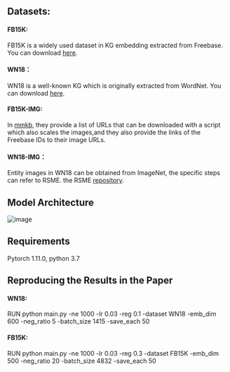 ## Datasets:
#### FB15K:  
FB15K is a widely used dataset in KG embedding extracted from Freebase. You can download [here](https://github.com/DeepGraphLearning/KnowledgeGraphEmbedding/tree/master/data/FB15k).  
#### WN18：  
WN18 is a well-known KG which is originally extracted from WordNet. You can download [here](https://github.com/DeepGraphLearning/KnowledgeGraphEmbedding/tree/master/data/wn18).  
#### FB15K-IMG:  
In [mmkb](https://github.com/mniepert/mmkb), they provide a list of URLs that can be downloaded with a script which also scales the images,and they also provide the links of the Freebase IDs to their image URLs.  
#### WN18-IMG：  
Entity images in WN18 can be obtained from ImageNet, the specific steps can refer to RSME. the RSME [repository](https://github.com/wangmengsd/RSME).  
## Model Architecture
![image](https://github.com/HiddenDragon33/M2KGRL/blob/main/model.png)
## Requirements  
Pytorch 1.11.0, python 3.7  
##  Reproducing the Results in the Paper  
#### WN18:  
RUN python main.py -ne 1000 -lr 0.03 -reg 0.1 -dataset WN18 -emb_dim 600 -neg_ratio 5 -batch_size 1415 -save_each 50  
#### FB15K:  
RUN python main.py -ne 1000 -lr 0.03 -reg 0.3 -dataset FB15K -emb_dim 500 -neg_ratio 20 -batch_size 4832 -save_each 50  

